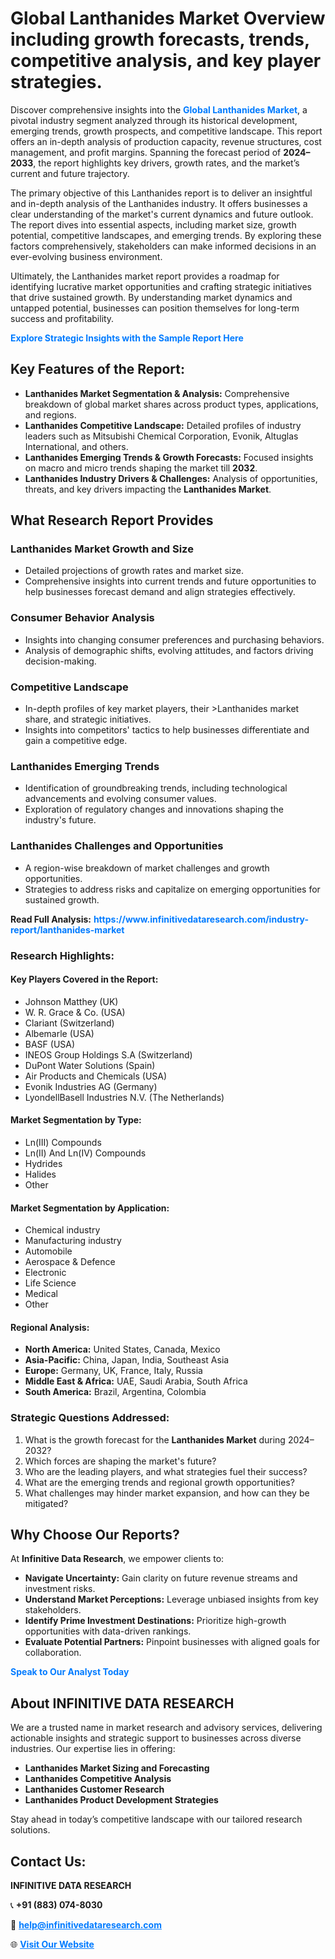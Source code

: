 <h1>Global Lanthanides Market Overview including growth forecasts, trends, competitive analysis, and key player strategies.</h1>
<p>
Discover comprehensive insights into the 
<a href="https://www.infinitivedataresearch.com/industry-report/lanthanides-market" rel="dofollow" style="color: #007BFF; text-decoration: none;"><strong>Global Lanthanides Market</strong></a>, a pivotal industry segment analyzed through its historical development, emerging trends, growth prospects, and competitive landscape. This report offers an in-depth analysis of production capacity, revenue structures, cost management, and profit margins. Spanning the forecast period of <strong>2024–2033</strong>, the report highlights key drivers, growth rates, and the market’s current and future trajectory.
</p>
<p>
The primary objective of this Lanthanides report is to deliver an insightful and in-depth analysis of the Lanthanides industry. It offers businesses a clear understanding of the market's current dynamics and future outlook. The report dives into essential aspects, including market size, growth potential, competitive landscapes, and emerging trends. By exploring these factors comprehensively, stakeholders can make informed decisions in an ever-evolving business environment.
</p>
<p>
Ultimately, the Lanthanides market report provides a roadmap for identifying lucrative market opportunities and crafting strategic initiatives that drive sustained growth. By understanding market dynamics and untapped potential, businesses can position themselves for long-term success and profitability.
</p>
<p>
<a href="https://www.infinitivedataresearch.com/request-sample/reportId=105398" style="color: #007BFF; text-decoration: none;"><strong>Explore Strategic Insights with the Sample Report Here</strong></a>
</p>

<h2>Key Features of the Report:</h2>
<ul>
<li><strong>Lanthanides Market Segmentation & Analysis:</strong> Comprehensive breakdown of global market shares across product types, applications, and regions.</li>
<li><strong>Lanthanides Competitive Landscape:</strong> Detailed profiles of industry leaders such as Mitsubishi Chemical Corporation, Evonik, Altuglas International, and others.</li>
<li><strong>Lanthanides Emerging Trends & Growth Forecasts:</strong> Focused insights on macro and micro trends shaping the market till <strong>2032</strong>.</li>
<li><strong>Lanthanides Industry Drivers & Challenges:</strong> Analysis of opportunities, threats, and key drivers impacting the <strong>Lanthanides Market</strong>.</li>
</ul>

<h2>What Research Report Provides</h2>
<h3>Lanthanides Market Growth and Size</h3>
<ul>
<li>Detailed projections of growth rates and market size.</li>
<li>Comprehensive insights into current trends and future opportunities to help businesses forecast demand and align strategies effectively.</li>
</ul>

<h3>Consumer Behavior Analysis</h3>
<ul>
<li>Insights into changing consumer preferences and purchasing behaviors.</li>
<li>Analysis of demographic shifts, evolving attitudes, and factors driving decision-making.</li>
</ul>

<h3>Competitive Landscape</h3>
<ul>
<li>In-depth profiles of key market players, their >Lanthanides market share, and strategic initiatives.</li>
<li>Insights into competitors' tactics to help businesses differentiate and gain a competitive edge.</li>
</ul>

<h3>Lanthanides Emerging Trends</h3>
<ul>
<li>Identification of groundbreaking trends, including technological advancements and evolving consumer values.</li>
<li>Exploration of regulatory changes and innovations shaping the industry's future.</li>
</ul>

<h3>Lanthanides Challenges and Opportunities</h3>
<ul>
<li>A region-wise breakdown of market challenges and growth opportunities.</li>
<li>Strategies to address risks and capitalize on emerging opportunities for sustained growth.</li>
</ul>
<p><strong>Read Full Analysis:</strong> <a href="https://www.infinitivedataresearch.com/industry-report/lanthanides-market" rel="dofollow" style="color: #007BFF; text-decoration: none;"><strong>https://www.infinitivedataresearch.com/industry-report/lanthanides-market</strong></a></p>
<h3>Research Highlights:</h3>
<h4>Key Players Covered in the Report:</h4>
<ul><li>Johnson Matthey (UK)</li><li>W. R. Grace &amp; Co. (USA)</li><li>Clariant (Switzerland)</li><li>Albemarle (USA)</li><li>BASF (USA)</li><li>INEOS Group Holdings S.A (Switzerland)</li><li>DuPont Water Solutions (Spain)</li><li>Air Products and Chemicals (USA)</li><li>Evonik Industries AG (Germany)</li><li>LyondellBasell Industries N.V. (The Netherlands)</li></ul>
<h4>Market Segmentation by Type:</h4>
<ul><li>Ln(III) Compounds</li><li>Ln(II) And Ln(IV) Compounds</li><li>Hydrides</li><li>Halides</li><li>Other</li></ul>
<h4>Market Segmentation by Application:</h4>
<ul><li>Chemical industry</li><li>Manufacturing industry</li><li>Automobile</li><li>Aerospace &amp; Defence</li><li>Electronic</li><li>Life Science</li><li>Medical</li><li>Other</li></ul>

<h4>Regional Analysis:</h4>
<ul>
<li><strong>North America:</strong> United States, Canada, Mexico</li>
<li><strong>Asia-Pacific:</strong> China, Japan, India, Southeast Asia</li>
<li><strong>Europe:</strong> Germany, UK, France, Italy, Russia</li>
<li><strong>Middle East & Africa:</strong> UAE, Saudi Arabia, South Africa</li>
<li><strong>South America:</strong> Brazil, Argentina, Colombia</li>
</ul>

<h3>Strategic Questions Addressed:</h3>
<ol>
<li>What is the growth forecast for the <strong>Lanthanides Market</strong> during 2024–2032?</li>
<li>Which forces are shaping the market's future?</li>
<li>Who are the leading players, and what strategies fuel their success?</li>
<li>What are the emerging trends and regional growth opportunities?</li>
<li>What challenges may hinder market expansion, and how can they be mitigated?</li>
</ol>

<h2>Why Choose Our Reports?</h2>
<p>At <strong>Infinitive Data Research</strong>, we empower clients to:</p>
<ul>
<li><strong>Navigate Uncertainty:</strong> Gain clarity on future revenue streams and investment risks.</li>
<li><strong>Understand Market Perceptions:</strong> Leverage unbiased insights from key stakeholders.</li>
<li><strong>Identify Prime Investment Destinations:</strong> Prioritize high-growth opportunities with data-driven rankings.</li>
<li><strong>Evaluate Potential Partners:</strong> Pinpoint businesses with aligned goals for collaboration.</li>
</ul>
<p><a href="https://www.infinitivedataresearch.com/industry-report/lanthanides-market" rel="dofollow" style="color: #007BFF; text-decoration: none;"><strong>Speak to Our Analyst Today</strong></a></p>

<h2>About INFINITIVE DATA RESEARCH</h2>
<p>We are a trusted name in market research and advisory services, delivering actionable insights and strategic support to businesses across diverse industries. Our expertise lies in offering:</p>
<ul>
<li><strong>Lanthanides Market Sizing and Forecasting</strong></li>
<li><strong>Lanthanides Competitive Analysis</strong></li>
<li><strong>Lanthanides Customer Research</strong></li>
<li><strong>Lanthanides Product Development Strategies</strong></li>
</ul>
<p>Stay ahead in today’s competitive landscape with our tailored research solutions.</p>

<h2>Contact Us:</h2>
<p><strong>INFINITIVE DATA RESEARCH</strong></p>
<p>📞 <strong>+91 (883) 074-8030</strong></p>
<p>📧 <strong><a href="mailto:help@infinitivedataresearch.com" style="color: #007BFF;">help@infinitivedataresearch.com</a></strong></p>
<p>🌐 <strong><a href="https://www.infinitivedataresearch.com" rel="dofollow" style="color: #007BFF;">Visit Our Website</a></strong></p>